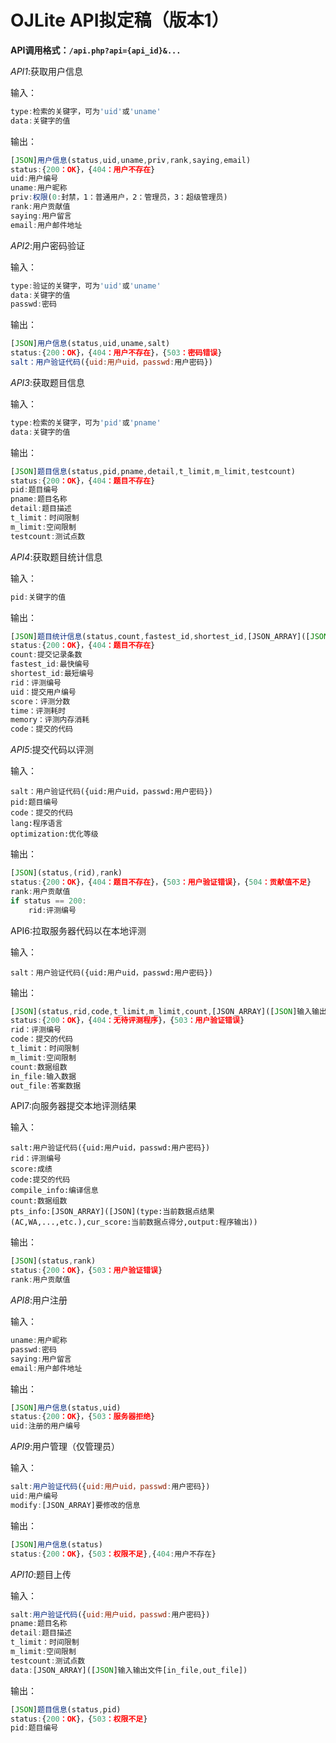 # OJLite API拟定稿（版本1）

**API调用格式：`/api.php?api={api_id}&...`**

*API1*:获取用户信息

输入：

```javascript
type:检索的关键字，可为'uid'或'uname'
data:关键字的值
```

输出：

```javascript
[JSON]用户信息(status,uid,uname,priv,rank,saying,email)
status:{200：OK}，{404：用户不存在}
uid:用户编号
uname:用户昵称
priv:权限(0:封禁，1：普通用户，2：管理员，3：超级管理员)
rank:用户贡献值
saying:用户留言
email:用户邮件地址
```



*API2*:用户密码验证

输入：

```javascript
type:验证的关键字，可为'uid'或'uname'
data:关键字的值
passwd:密码
```

输出：

```javascript
[JSON]用户信息(status,uid,uname,salt)
status:{200：OK}，{404：用户不存在}，{503：密码错误}
salt：用户验证代码({uid:用户uid，passwd:用户密码})
```



*API3*:获取题目信息

输入：

```javascript
type:检索的关键字，可为'pid'或'pname'
data:关键字的值
```

输出：

```javascript
[JSON]题目信息(status,pid,pname,detail,t_limit,m_limit,testcount)
status:{200：OK}，{404：题目不存在}
pid:题目编号
pname:题目名称
detail:题目描述
t_limit：时间限制
m_limit:空间限制
testcount:测试点数
```



*API4*:获取题目统计信息

输入：

```javascript
pid:关键字的值
```

输出：

```javascript
[JSON]题目统计信息(status,count,fastest_id,shortest_id,[JSON_ARRAY]([JSON]单条提交记录(rid,uid,score,size,time,memory,code)))
status:{200：OK}，{404：题目不存在}
count:提交记录条数
fastest_id:最快编号
shortest_id:最短编号
rid：评测编号
uid：提交用户编号
score：评测分数
time：评测耗时
memory：评测内存消耗
code：提交的代码
```



*API5*:提交代码以评测

输入：

```php+HTML
salt：用户验证代码({uid:用户uid，passwd:用户密码})
pid:题目编号
code：提交的代码
lang:程序语言
optimization:优化等级
```

输出：

```javascript
[JSON](status,(rid),rank)
status:{200：OK}，{404：题目不存在}，{503：用户验证错误}，{504：贡献值不足}
rank:用户贡献值
if status == 200:
	rid:评测编号
```



API6:拉取服务器代码以在本地评测

输入：

```php+HTML
salt：用户验证代码({uid:用户uid，passwd:用户密码})
```

输出：

```javascript
[JSON](status,rid,code,t_limit,m_limit,count,[JSON_ARRAY]([JSON]输入输出文件[in_file,out_file]))
status:{200：OK}，{404：无待评测程序}，{503：用户验证错误}
rid：评测编号
code：提交的代码
t_limit：时间限制
m_limit:空间限制
count:数据组数
in_file:输入数据
out_file:答案数据
```



API7:向服务器提交本地评测结果

输入：

```php+HTML
salt:用户验证代码({uid:用户uid，passwd:用户密码})
rid：评测编号
score:成绩
code:提交的代码
compile_info:编译信息
count:数据组数
pts_info:[JSON_ARRAY]([JSON](type:当前数据点结果(AC,WA,...,etc.),cur_score:当前数据点得分,output:程序输出))
```

输出：

```javascript
[JSON](status,rank)
status:{200：OK}，{503：用户验证错误}
rank:用户贡献值
```



*API8*:用户注册

输入：

```javascript
uname:用户昵称
passwd:密码
saying:用户留言
email:用户邮件地址
```

输出：

```javascript
[JSON]用户信息(status,uid)
status:{200：OK}，{503：服务器拒绝}
uid:注册的用户编号
```



*API9*:用户管理（仅管理员）

输入：

```javascript
salt:用户验证代码({uid:用户uid，passwd:用户密码})
uid:用户编号
modify:[JSON_ARRAY]要修改的信息
```

输出：

```javascript
[JSON]用户信息(status)
status:{200：OK}，{503：权限不足},{404:用户不存在}
```



*API10*:题目上传

输入：

```javascript
salt:用户验证代码({uid:用户uid，passwd:用户密码})
pname:题目名称
detail:题目描述
t_limit：时间限制
m_limit:空间限制
testcount:测试点数
data:[JSON_ARRAY]([JSON]输入输出文件[in_file,out_file])
```

输出：

```javascript
[JSON]题目信息(status,pid)
status:{200：OK}，{503：权限不足}
pid:题目编号

```

